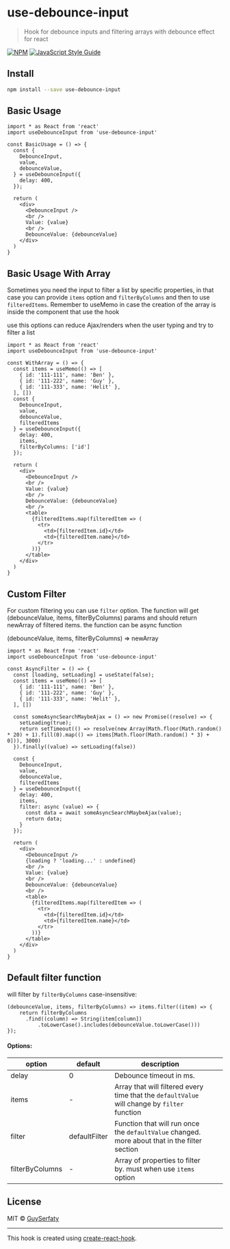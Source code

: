 # use-debounce-input

> Hook for debounce inputs and filtering arrays with debounce effect for react

[![NPM](https://img.shields.io/npm/v/use-debounce-input.svg)](https://www.npmjs.com/package/use-debounce-input) [![JavaScript Style Guide](https://img.shields.io/badge/code_style-standard-brightgreen.svg)](https://standardjs.com)

## Install

```bash
npm install --save use-debounce-input
```

## Basic Usage

```tsx
import * as React from 'react'
import useDebounceInput from 'use-debounce-input'

const BasicUsage = () => {
  const {
    DebounceInput,
    value,
    debounceValue,
  } = useDebounceInput({
    delay: 400,
  });

  return (
    <div>
      <DebounceInput />
      <br />
      Value: {value}
      <br />
      DebounceValue: {debounceValue}
    </div>
  )
}
```

## Basic Usage With Array
Sometimes you need the input to filter a list by specific properties, in that case you can provide `items` option and `filterByColumns` and then to use `filteredItems`. 
Remember to useMemo in case the creation of the array is inside the component that use the hook

use this options can reduce Ajax/renders when the user typing and try to filter a list

```tsx
import * as React from 'react'
import useDebounceInput from 'use-debounce-input'

const WithArray = () => {
  const items = useMemo(() => [
    { id: '111-111', name: 'Ben' },
    { id: '111-222', name: 'Guy' },
    { id: '111-333', name: 'Helit' },
  ], [])
  const {
    DebounceInput,
    value,
    debounceValue,
    filteredItems
  } = useDebounceInput({
    delay: 400,
    items,
    filterByColumns: ['id']
  });

  return (
    <div>
      <DebounceInput />
      <br />
      Value: {value}
      <br />
      DebounceValue: {debounceValue}
      <br />
      <table>
        {filteredItems.map(filteredItem => (
          <tr>
            <td>{filteredItem.id}</td>
            <td>{filteredItem.name}</td>
          </tr>
        ))}
      </table>
    </div>
  )
}
```

## Custom Filter
For custom filtering you can use `filter` option. The function will get (debounceValue, items, filterByColumns) params and should return newArray of filtered items. the function can be async function

(debounceValue, items, filterByColumns) => newArray

```tsx
import * as React from 'react'
import useDebounceInput from 'use-debounce-input'

const AsyncFilter = () => {
  const [loading, setLoading] = useState(false);
  const items = useMemo(() => [
    { id: '111-111', name: 'Ben' },
    { id: '111-222', name: 'Guy' },
    { id: '111-333', name: 'Helit' },
  ], [])

  const someAsyncSearchMaybeAjax = () => new Promise((resolve) => {
    setLoading(true);
    return setTimeout(() => resolve(new Array(Math.floor(Math.random() * 20) + 1).fill(0).map(() => items[Math.floor(Math.random() * 3) + 0])), 3000)
  }).finally((value) => setLoading(false))

  const {
    DebounceInput,
    value,
    debounceValue,
    filteredItems
  } = useDebounceInput({
    delay: 400,
    items,
    filter: async (value) => {
      const data = await someAsyncSearchMaybeAjax(value);
      return data;
    }
  });

  return (
    <div>
      <DebounceInput />
      {loading ? 'loading...' : undefined}
      <br />
      Value: {value}
      <br />
      DebounceValue: {debounceValue}
      <br />
      <table>
        {filteredItems.map(filteredItem => (
          <tr>
            <td>{filteredItem.id}</td>
            <td>{filteredItem.name}</td>
          </tr>
        ))}
      </table>
    </div>
  )
}

```


## Default filter function
will filter by `filterByColumns` case-insensitive:
```tsx
(debounceValue, items, filterByColumns) => items.filter((item) => {
    return filterByColumns
      .find((column) => String(item[column])
          .toLowerCase().includes(debounceValue.toLowerCase()))
});
```

#### Options:

| option          | default         | description                                                                                   |   |   |
|-----------------|-----------------|-----------------------------------------------------------------------------------------------|---|---|
| delay           | 0               | Debounce timeout in ms.                                                                       |   |   |
| items           | -               | Array that will filtered every time that the `defaultValue` will change by `filter` function  |   |   |
| filter          | defaultFilter | Function that will run once the `defaultValue` changed. more about that in the filter section |   |   |
| filterByColumns | -               | Array of properties to filter by. must when use `items` option                                |   |   |

## License

MIT © [GuySerfaty](https://github.com/GuySerfaty)

---

This hook is created using [create-react-hook](https://github.com/hermanya/create-react-hook).
